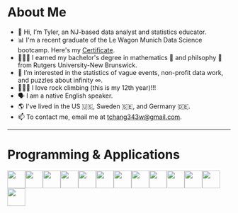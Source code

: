# About Me

* 👋 Hi, I’m Tyler, an NJ-based data analyst and statistics educator.
* 📊 I'm a recent graduate of the Le Wagon Munich Data Science bootcamp. Here's my [Certificate](https://kitt.lewagon.com/schoolings/28904/public_diploma?token=b6a7b5017047253482d04c05baf61cc0a4a222a1aaf2258cb46762dad76bef47).
* 👨🏻‍🎓 I earned my bachelor's degree in mathematics 🧮 and philsophy 🤔 from Rutgers University-New Brunswick.
* 👀 I’m interested in the statistics of vague events, non-profit data work, and puzzles about infinity ∞.
* 🧗🏻‍♂️ I love rock climbing (this is my 12th year)!!!
* 🗣️ I am a native English speaker.
* 🌎 I've lived in the US 🇺🇸, Sweden 🇸🇪, and Germany 🇩🇪.
* 📫 To contact me, email me at tchang343w@gmail.com.

---
# Programming & Applications

<img height=40 src="https://cdn.jsdelivr.net/gh/devicons/devicon/icons/python/python-original.svg"/><img height=40
src="https://cdn.jsdelivr.net/gh/devicons/devicon/icons/pandas/pandas-original-wordmark.svg"/><img height=40
src="https://cdn.jsdelivr.net/gh/devicons/devicon/icons/numpy/numpy-original.svg"/><img height=40 src="https://cdn.jsdelivr.net/gh/devicons/devicon/icons/git/git-plain.svg"/><img height=40 
src="https://cdn.jsdelivr.net/gh/devicons/devicon/icons/r/r-original.svg"/><img height=40                                                   src="https://cdn.jsdelivr.net/gh/devicons/devicon/icons/postgresql/postgresql-original-wordmark.svg"/><img height=40
src="https://cdn.jsdelivr.net/gh/devicons/devicon/icons/fastapi/fastapi-original.svg"/><img height=40
src="https://cdn.jsdelivr.net/gh/devicons/devicon/icons/sqlite/sqlite-original.svg"/><img height=40
src="https://cdn.jsdelivr.net/gh/devicons/devicon/icons/docker/docker-original.svg"/><img height=40
src="https://cdn.jsdelivr.net/gh/devicons/devicon/icons/jupyter/jupyter-original-wordmark.svg"/><img height=40
src="https://cdn.jsdelivr.net/gh/devicons/devicon/icons/markdown/markdown-original.svg"/><img height=40
src="https://cdn.jsdelivr.net/gh/devicons/devicon/icons/github/github-original.svg"/><img height=40
src="https://cdn.jsdelivr.net/gh/devicons/devicon/icons/googlecloud/googlecloud-original.svg"/><img height=40
/>

